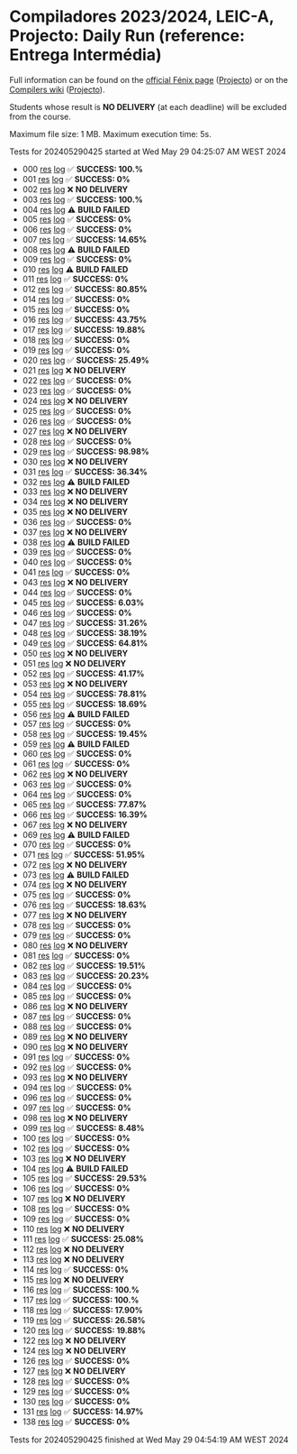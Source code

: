 # Compiladores 2023/2024, LEIC-A, Projecto: Daily Run (reference: Entrega Intermédia)

Full information can be found on the [official Fénix page](https://fenix.tecnico.ulisboa.pt/disciplinas/Com3/2023-2024/2-semestre) ([Projecto](https://fenix.tecnico.ulisboa.pt/disciplinas/Com3/2023-2024/2-semestre/projecto)) or on the [Compilers wiki](https://web.tecnico.ulisboa.pt/~david.matos/w/pt/index.php/Compiladores) ([Projecto](https://web.tecnico.ulisboa.pt/~david.matos/w/pt/index.php/Compiladores/Projecto_de_Compiladores)).

Students whose result is **NO DELIVERY** (at each deadline) will be excluded from the course.

Maximum file size: 1 MB. Maximum execution time: 5s.

Tests for 202405290425 started at Wed May 29 04:25:07 AM WEST 2024

* 000 [res](logs/000.res.html) [log](logs/000.log.html) ✅ **SUCCESS: 100.%**
* 001 [res](logs/001.res.html) [log](logs/001.log.html) ✅ **SUCCESS: 0%**
* 002 [res](logs/002.res.html) [log](logs/002.log.html) ❌ **NO DELIVERY**
* 003 [res](logs/003.res.html) [log](logs/003.log.html) ✅ **SUCCESS: 100.%**
* 004 [res](logs/004.res.html) [log](logs/004.log.html) ⚠ **BUILD FAILED**
* 005 [res](logs/005.res.html) [log](logs/005.log.html) ✅ **SUCCESS: 0%**
* 006 [res](logs/006.res.html) [log](logs/006.log.html) ✅ **SUCCESS: 0%**
* 007 [res](logs/007.res.html) [log](logs/007.log.html) ✅ **SUCCESS: 14.65%**
* 008 [res](logs/008.res.html) [log](logs/008.log.html) ⚠ **BUILD FAILED**
* 009 [res](logs/009.res.html) [log](logs/009.log.html) ✅ **SUCCESS: 0%**
* 010 [res](logs/010.res.html) [log](logs/010.log.html) ⚠ **BUILD FAILED**
* 011 [res](logs/011.res.html) [log](logs/011.log.html) ✅ **SUCCESS: 0%**
* 012 [res](logs/012.res.html) [log](logs/012.log.html) ✅ **SUCCESS: 80.85%**
* 014 [res](logs/014.res.html) [log](logs/014.log.html) ✅ **SUCCESS: 0%**
* 015 [res](logs/015.res.html) [log](logs/015.log.html) ✅ **SUCCESS: 0%**
* 016 [res](logs/016.res.html) [log](logs/016.log.html) ✅ **SUCCESS: 43.75%**
* 017 [res](logs/017.res.html) [log](logs/017.log.html) ✅ **SUCCESS: 19.88%**
* 018 [res](logs/018.res.html) [log](logs/018.log.html) ✅ **SUCCESS: 0%**
* 019 [res](logs/019.res.html) [log](logs/019.log.html) ✅ **SUCCESS: 0%**
* 020 [res](logs/020.res.html) [log](logs/020.log.html) ✅ **SUCCESS: 25.49%**
* 021 [res](logs/021.res.html) [log](logs/021.log.html) ❌ **NO DELIVERY**
* 022 [res](logs/022.res.html) [log](logs/022.log.html) ✅ **SUCCESS: 0%**
* 023 [res](logs/023.res.html) [log](logs/023.log.html) ✅ **SUCCESS: 0%**
* 024 [res](logs/024.res.html) [log](logs/024.log.html) ❌ **NO DELIVERY**
* 025 [res](logs/025.res.html) [log](logs/025.log.html) ✅ **SUCCESS: 0%**
* 026 [res](logs/026.res.html) [log](logs/026.log.html) ✅ **SUCCESS: 0%**
* 027 [res](logs/027.res.html) [log](logs/027.log.html) ❌ **NO DELIVERY**
* 028 [res](logs/028.res.html) [log](logs/028.log.html) ✅ **SUCCESS: 0%**
* 029 [res](logs/029.res.html) [log](logs/029.log.html) ✅ **SUCCESS: 98.98%**
* 030 [res](logs/030.res.html) [log](logs/030.log.html) ❌ **NO DELIVERY**
* 031 [res](logs/031.res.html) [log](logs/031.log.html) ✅ **SUCCESS: 36.34%**
* 032 [res](logs/032.res.html) [log](logs/032.log.html) ⚠ **BUILD FAILED**
* 033 [res](logs/033.res.html) [log](logs/033.log.html) ❌ **NO DELIVERY**
* 034 [res](logs/034.res.html) [log](logs/034.log.html) ❌ **NO DELIVERY**
* 035 [res](logs/035.res.html) [log](logs/035.log.html) ❌ **NO DELIVERY**
* 036 [res](logs/036.res.html) [log](logs/036.log.html) ✅ **SUCCESS: 0%**
* 037 [res](logs/037.res.html) [log](logs/037.log.html) ❌ **NO DELIVERY**
* 038 [res](logs/038.res.html) [log](logs/038.log.html) ⚠ **BUILD FAILED**
* 039 [res](logs/039.res.html) [log](logs/039.log.html) ✅ **SUCCESS: 0%**
* 040 [res](logs/040.res.html) [log](logs/040.log.html) ✅ **SUCCESS: 0%**
* 041 [res](logs/041.res.html) [log](logs/041.log.html) ✅ **SUCCESS: 0%**
* 043 [res](logs/043.res.html) [log](logs/043.log.html) ❌ **NO DELIVERY**
* 044 [res](logs/044.res.html) [log](logs/044.log.html) ✅ **SUCCESS: 0%**
* 045 [res](logs/045.res.html) [log](logs/045.log.html) ✅ **SUCCESS: 6.03%**
* 046 [res](logs/046.res.html) [log](logs/046.log.html) ✅ **SUCCESS: 0%**
* 047 [res](logs/047.res.html) [log](logs/047.log.html) ✅ **SUCCESS: 31.26%**
* 048 [res](logs/048.res.html) [log](logs/048.log.html) ✅ **SUCCESS: 38.19%**
* 049 [res](logs/049.res.html) [log](logs/049.log.html) ✅ **SUCCESS: 64.81%**
* 050 [res](logs/050.res.html) [log](logs/050.log.html) ❌ **NO DELIVERY**
* 051 [res](logs/051.res.html) [log](logs/051.log.html) ❌ **NO DELIVERY**
* 052 [res](logs/052.res.html) [log](logs/052.log.html) ✅ **SUCCESS: 41.17%**
* 053 [res](logs/053.res.html) [log](logs/053.log.html) ❌ **NO DELIVERY**
* 054 [res](logs/054.res.html) [log](logs/054.log.html) ✅ **SUCCESS: 78.81%**
* 055 [res](logs/055.res.html) [log](logs/055.log.html) ✅ **SUCCESS: 18.69%**
* 056 [res](logs/056.res.html) [log](logs/056.log.html) ⚠ **BUILD FAILED**
* 057 [res](logs/057.res.html) [log](logs/057.log.html) ✅ **SUCCESS: 0%**
* 058 [res](logs/058.res.html) [log](logs/058.log.html) ✅ **SUCCESS: 19.45%**
* 059 [res](logs/059.res.html) [log](logs/059.log.html) ⚠ **BUILD FAILED**
* 060 [res](logs/060.res.html) [log](logs/060.log.html) ✅ **SUCCESS: 0%**
* 061 [res](logs/061.res.html) [log](logs/061.log.html) ✅ **SUCCESS: 0%**
* 062 [res](logs/062.res.html) [log](logs/062.log.html) ❌ **NO DELIVERY**
* 063 [res](logs/063.res.html) [log](logs/063.log.html) ✅ **SUCCESS: 0%**
* 064 [res](logs/064.res.html) [log](logs/064.log.html) ✅ **SUCCESS: 0%**
* 065 [res](logs/065.res.html) [log](logs/065.log.html) ✅ **SUCCESS: 77.87%**
* 066 [res](logs/066.res.html) [log](logs/066.log.html) ✅ **SUCCESS: 16.39%**
* 067 [res](logs/067.res.html) [log](logs/067.log.html) ❌ **NO DELIVERY**
* 069 [res](logs/069.res.html) [log](logs/069.log.html) ⚠ **BUILD FAILED**
* 070 [res](logs/070.res.html) [log](logs/070.log.html) ✅ **SUCCESS: 0%**
* 071 [res](logs/071.res.html) [log](logs/071.log.html) ✅ **SUCCESS: 51.95%**
* 072 [res](logs/072.res.html) [log](logs/072.log.html) ❌ **NO DELIVERY**
* 073 [res](logs/073.res.html) [log](logs/073.log.html) ⚠ **BUILD FAILED**
* 074 [res](logs/074.res.html) [log](logs/074.log.html) ❌ **NO DELIVERY**
* 075 [res](logs/075.res.html) [log](logs/075.log.html) ✅ **SUCCESS: 0%**
* 076 [res](logs/076.res.html) [log](logs/076.log.html) ✅ **SUCCESS: 18.63%**
* 077 [res](logs/077.res.html) [log](logs/077.log.html) ❌ **NO DELIVERY**
* 078 [res](logs/078.res.html) [log](logs/078.log.html) ✅ **SUCCESS: 0%**
* 079 [res](logs/079.res.html) [log](logs/079.log.html) ✅ **SUCCESS: 0%**
* 080 [res](logs/080.res.html) [log](logs/080.log.html) ❌ **NO DELIVERY**
* 081 [res](logs/081.res.html) [log](logs/081.log.html) ✅ **SUCCESS: 0%**
* 082 [res](logs/082.res.html) [log](logs/082.log.html) ✅ **SUCCESS: 19.51%**
* 083 [res](logs/083.res.html) [log](logs/083.log.html) ✅ **SUCCESS: 20.23%**
* 084 [res](logs/084.res.html) [log](logs/084.log.html) ✅ **SUCCESS: 0%**
* 085 [res](logs/085.res.html) [log](logs/085.log.html) ✅ **SUCCESS: 0%**
* 086 [res](logs/086.res.html) [log](logs/086.log.html) ❌ **NO DELIVERY**
* 087 [res](logs/087.res.html) [log](logs/087.log.html) ✅ **SUCCESS: 0%**
* 088 [res](logs/088.res.html) [log](logs/088.log.html) ✅ **SUCCESS: 0%**
* 089 [res](logs/089.res.html) [log](logs/089.log.html) ❌ **NO DELIVERY**
* 090 [res](logs/090.res.html) [log](logs/090.log.html) ❌ **NO DELIVERY**
* 091 [res](logs/091.res.html) [log](logs/091.log.html) ✅ **SUCCESS: 0%**
* 092 [res](logs/092.res.html) [log](logs/092.log.html) ✅ **SUCCESS: 0%**
* 093 [res](logs/093.res.html) [log](logs/093.log.html) ❌ **NO DELIVERY**
* 094 [res](logs/094.res.html) [log](logs/094.log.html) ✅ **SUCCESS: 0%**
* 096 [res](logs/096.res.html) [log](logs/096.log.html) ✅ **SUCCESS: 0%**
* 097 [res](logs/097.res.html) [log](logs/097.log.html) ✅ **SUCCESS: 0%**
* 098 [res](logs/098.res.html) [log](logs/098.log.html) ❌ **NO DELIVERY**
* 099 [res](logs/099.res.html) [log](logs/099.log.html) ✅ **SUCCESS: 8.48%**
* 100 [res](logs/100.res.html) [log](logs/100.log.html) ✅ **SUCCESS: 0%**
* 102 [res](logs/102.res.html) [log](logs/102.log.html) ✅ **SUCCESS: 0%**
* 103 [res](logs/103.res.html) [log](logs/103.log.html) ❌ **NO DELIVERY**
* 104 [res](logs/104.res.html) [log](logs/104.log.html) ⚠ **BUILD FAILED**
* 105 [res](logs/105.res.html) [log](logs/105.log.html) ✅ **SUCCESS: 29.53%**
* 106 [res](logs/106.res.html) [log](logs/106.log.html) ✅ **SUCCESS: 0%**
* 107 [res](logs/107.res.html) [log](logs/107.log.html) ❌ **NO DELIVERY**
* 108 [res](logs/108.res.html) [log](logs/108.log.html) ✅ **SUCCESS: 0%**
* 109 [res](logs/109.res.html) [log](logs/109.log.html) ✅ **SUCCESS: 0%**
* 110 [res](logs/110.res.html) [log](logs/110.log.html) ❌ **NO DELIVERY**
* 111 [res](logs/111.res.html) [log](logs/111.log.html) ✅ **SUCCESS: 25.08%**
* 112 [res](logs/112.res.html) [log](logs/112.log.html) ❌ **NO DELIVERY**
* 113 [res](logs/113.res.html) [log](logs/113.log.html) ❌ **NO DELIVERY**
* 114 [res](logs/114.res.html) [log](logs/114.log.html) ✅ **SUCCESS: 0%**
* 115 [res](logs/115.res.html) [log](logs/115.log.html) ❌ **NO DELIVERY**
* 116 [res](logs/116.res.html) [log](logs/116.log.html) ✅ **SUCCESS: 100.%**
* 117 [res](logs/117.res.html) [log](logs/117.log.html) ✅ **SUCCESS: 100.%**
* 118 [res](logs/118.res.html) [log](logs/118.log.html) ✅ **SUCCESS: 17.90%**
* 119 [res](logs/119.res.html) [log](logs/119.log.html) ✅ **SUCCESS: 26.58%**
* 120 [res](logs/120.res.html) [log](logs/120.log.html) ✅ **SUCCESS: 19.88%**
* 122 [res](logs/122.res.html) [log](logs/122.log.html) ❌ **NO DELIVERY**
* 124 [res](logs/124.res.html) [log](logs/124.log.html) ❌ **NO DELIVERY**
* 126 [res](logs/126.res.html) [log](logs/126.log.html) ✅ **SUCCESS: 0%**
* 127 [res](logs/127.res.html) [log](logs/127.log.html) ❌ **NO DELIVERY**
* 128 [res](logs/128.res.html) [log](logs/128.log.html) ✅ **SUCCESS: 0%**
* 129 [res](logs/129.res.html) [log](logs/129.log.html) ✅ **SUCCESS: 0%**
* 130 [res](logs/130.res.html) [log](logs/130.log.html) ✅ **SUCCESS: 0%**
* 131 [res](logs/131.res.html) [log](logs/131.log.html) ✅ **SUCCESS: 14.97%**
* 138 [res](logs/138.res.html) [log](logs/138.log.html) ✅ **SUCCESS: 0%**

Tests for 202405290425 finished at  Wed May 29 04:54:19 AM WEST 2024
